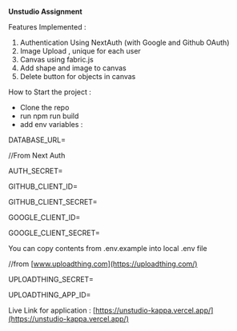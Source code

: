 **Unstudio Assignment**

  

Features Implemented :

1.  Authentication Using NextAuth (with Google and Github OAuth)
2.  Image Upload , unique for each user
3.  Canvas using fabric.js
4.  Add shape and image to canvas
5.  Delete button for objects in canvas

  

How to Start the project :

*   Clone the repo
*   run npm run build
*   add env variables :

  

DATABASE\_URL=

  

//From Next Auth

AUTH\_SECRET=

  

GITHUB\_CLIENT\_ID=

GITHUB\_CLIENT\_SECRET=

  

GOOGLE\_CLIENT\_ID=

GOOGLE\_CLIENT\_SECRET=

You can copy contents from .env.example into local .env file
  

//from [www.uploadthing.com](https://uploadthing.com/)

UPLOADTHING\_SECRET=

UPLOADTHING\_APP\_ID=

Live Link for application : [https://unstudio-kappa.vercel.app/](https://unstudio-kappa.vercel.app/)